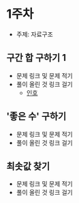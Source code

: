 # 1주차

- 주제: 자료구조

## 구간 합 구하기 1	

- 문제 링크 및 문제 적기
- 풀이 올린 것 링크 걸기
  - [인호](../../풀이/인호/1주차/test.java)

## '좋은 수' 구하기	

- 문제 링크 및 문제 적기
- 풀이 올린 것 링크 걸기

## 최솟값 찾기

- 문제 링크 및 문제 적기
- 풀이 올린 것 링크 걸기
